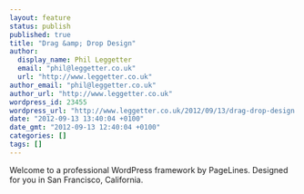 ```yaml
---
layout: feature
status: publish
published: true
title: "Drag &amp; Drop Design"
author:
  display_name: Phil Leggetter
  email: "phil@leggetter.co.uk"
  url: "http://www.leggetter.co.uk"
author_email: "phil@leggetter.co.uk"
author_url: "http://www.leggetter.co.uk"
wordpress_id: 23455
wordpress_url: "http://www.leggetter.co.uk/2012/09/13/drag-drop-design.html"
date: "2012-09-13 13:40:04 +0100"
date_gmt: "2012-09-13 12:40:04 +0100"
categories: []
tags: []
---
```


<p>Welcome to a professional WordPress framework by PageLines. Designed for you in San Francisco, California.</p>
